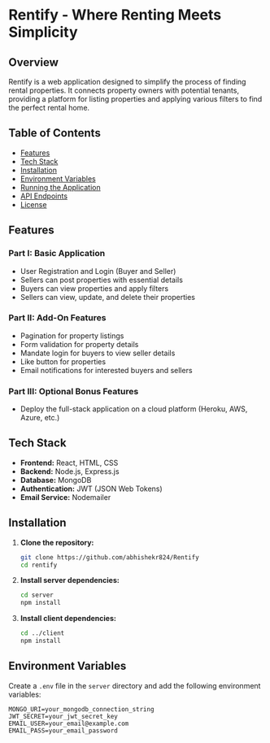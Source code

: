 # Rentify - Where Renting Meets Simplicity

## Overview
Rentify is a web application designed to simplify the process of finding rental properties. It connects property owners with potential tenants, providing a platform for listing properties and applying various filters to find the perfect rental home.

## Table of Contents
- [Features](#features)
- [Tech Stack](#tech-stack)
- [Installation](#installation)
- [Environment Variables](#environment-variables)
- [Running the Application](#running-the-application)
- [API Endpoints](#api-endpoints)
- [License](#license)

## Features
### Part I: Basic Application
- User Registration and Login (Buyer and Seller)
- Sellers can post properties with essential details
- Buyers can view properties and apply filters
- Sellers can view, update, and delete their properties

### Part II: Add-On Features
- Pagination for property listings
- Form validation for property details
- Mandate login for buyers to view seller details
- Like button for properties
- Email notifications for interested buyers and sellers

### Part III: Optional Bonus Features
- Deploy the full-stack application on a cloud platform (Heroku, AWS, Azure, etc.)

## Tech Stack
- **Frontend:** React, HTML, CSS
- **Backend:** Node.js, Express.js
- **Database:** MongoDB
- **Authentication:** JWT (JSON Web Tokens)
- **Email Service:** Nodemailer

## Installation
1. **Clone the repository:**
    ```bash
    git clone https://github.com/abhishekr824/Rentify
    cd rentify
    ```

2. **Install server dependencies:**
    ```bash
    cd server
    npm install
    ```

3. **Install client dependencies:**
    ```bash
    cd ../client
    npm install
    ```

## Environment Variables
Create a `.env` file in the `server` directory and add the following environment variables:
```plaintext
MONGO_URI=your_mongodb_connection_string
JWT_SECRET=your_jwt_secret_key
EMAIL_USER=your_email@example.com
EMAIL_PASS=your_email_password

